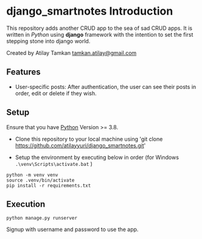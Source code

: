 # django_smartnotes Introduction

This repository adds another CRUD app to the sea of sad CRUD apps. It is written in *Python* using **django** framework with the intention to set the first stepping stone into django world.

Created by Atilay Tamkan <tamkan.atilay@gmail.com>

## Features

- User-specific posts: After authentication, the user can see their posts in order, edit or delete if they wish.

## Setup

Ensure that you have [Python](https://www.python.org/downloads/) Version >= 3.8.

- Clone this repository to your local machine using 'git clone https://github.com/atilayyuri/django_smartnotes.git'

- Setup the environment by executing below in order (for Windows ```.\venv\Scripts\activate.bat``` )
```
python -m venv venv
source .venv/bin/activate
pip install -r requirements.txt
``` 

## Execution
```
python manage.py runserver
```

Signup with username and password to use the app. 

    


